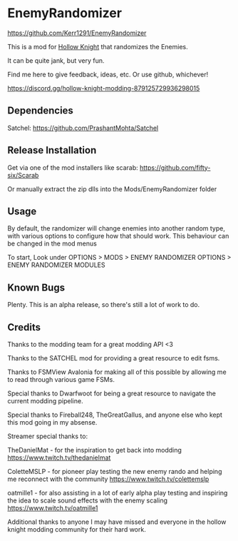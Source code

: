 # EnemyRandomizer

https://github.com/Kerr1291/EnemyRandomizer

This is a mod for [Hollow Knight](http://hollowknight.com/) that randomizes the Enemies.

It can be quite jank, but very fun.

Find me here to give feedback, ideas, etc. Or use github, whichever!

https://discord.gg/hollow-knight-modding-879125729936298015

## Dependencies

Satchel: https://github.com/PrashantMohta/Satchel

## Release Installation

Get via one of the mod installers like scarab: https://github.com/fifty-six/Scarab

Or manually extract the zip dlls into the Mods/EnemyRandomizer folder

## Usage

By default, the randomizer will change enemies into another random type, with various options to configure how that should work. 
This behaviour can be changed in the mod menus

To start,
Look under OPTIONS > MODS > ENEMY RANDOMIZER OPTIONS > ENEMY RANDOMIZER MODULES  

## Known Bugs
Plenty. This is an alpha release, so there's still a lot of work to do.

## Credits

Thanks to the modding team for a great modding API <3

Thanks to the SATCHEL mod for providing a great resource to edit fsms.

Thanks to FSMView Avalonia for making all of this possible by allowing me to read through various game FSMs.

Special thanks to Dwarfwoot for being a great resource to navigate the current modding pipeline.

Special thanks to Fireball248, TheGreatGallus, and anyone else who kept this mod going in my absense.


Streamer special thanks to:

TheDanielMat - for the inspiration to get back into modding
https://www.twitch.tv/thedanielmat

ColetteMSLP - for pioneer play testing the new enemy rando and helping me reconnect with the community
https://www.twitch.tv/colettemslp

oatmille1 - for also assisting in a lot of early alpha play testing and inspiring the idea to scale sound effects with the enemy scaling
https://www.twitch.tv/oatmille1


Additional thanks to anyone I may have missed and everyone in the hollow knight modding community for their hard work.
